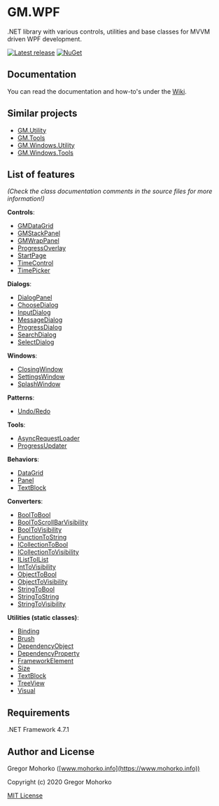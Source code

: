 # GM.WPF
.NET library with various controls, utilities and base classes for MVVM driven WPF development.

[![Latest release](https://img.shields.io/github/release/GregaMohorko/GM.WPF.svg?style=flat-square)](https://github.com/GregaMohorko/GM.WPF/releases/latest)
[![NuGet](https://img.shields.io/nuget/v/GM.WPF.svg?style=flat-square)](https://www.nuget.org/packages/GM.WPF)

## Documentation
You can read the documentation and how-to's under the [Wiki](https://github.com/GregaMohorko/GM.WPF/wiki).

## Similar projects
- [GM.Utility](https://github.com/GregaMohorko/GM.Utility)
- [GM.Tools](https://github.com/GregaMohorko/GM.Tools)
- [GM.Windows.Utility](https://github.com/GregaMohorko/GM.Windows.Utility)
- [GM.Windows.Tools](https://github.com/GregaMohorko/GM.Windows.Tools)

## List of features
*(Check the class documentation comments in the source files for more information!)*

**Controls**:
 - [GMDataGrid](src/GM.WPF/GM.WPF/Controls/GMDataGrid.cs)
 - [GMStackPanel](src/GM.WPF/GM.WPF/Controls/GMStackPanel.cs)
 - [GMWrapPanel](src/GM.WPF/GM.WPF/Controls/GMWrapPanel.cs)
 - [ProgressOverlay](src/GM.WPF/GM.WPF/Controls/ProgressOverlay.xaml.cs)
 - [StartPage](src/GM.WPF/GM.WPF/Controls/StartPage.xaml.cs)
 - [TimeControl](src/GM.WPF/GM.WPF/Controls/TimeControl.xaml.cs)
 - [TimePicker](src/GM.WPF/GM.WPF/Controls/TimePicker.xaml.cs)

**Dialogs**:
 - [DialogPanel](src/GM.WPF/GM.WPF/Controls/Dialogs/DialogPanel.xaml.cs)
 - [ChooseDialog](src/GM.WPF/GM.WPF/Controls/Dialogs/ChooseDialog.xaml.cs)
 - [InputDialog](src/GM.WPF/GM.WPF/Controls/Dialogs/InputDialog.xaml.cs)
 - [MessageDialog](src/GM.WPF/GM.WPF/Controls/Dialogs/MessageDialog.xaml.cs)
 - [ProgressDialog](src/GM.WPF/GM.WPF/Controls/Dialogs/ProgressDialog.xaml.cs)
 - [SearchDialog](src/GM.WPF/GM.WPF/Controls/Dialogs/SearchDialog.xaml.cs)
 - [SelectDialog](src/GM.WPF/GM.WPF/Controls/Dialogs/SelectDialog.xaml.cs)

**Windows**:
 - [ClosingWindow](src/GM.WPF/GM.WPF/Windows/ClosingWindow.cs)
 - [SettingsWindow](src/GM.WPF/GM.WPF/Windows/SettingsWindow.xaml.cs)
 - [SplashWindow](src/GM.WPF/GM.WPF/Windows/SplashWindow.cs)

**Patterns**:
 - [Undo/Redo](src/GM.WPF/GM.WPF/Patterns/UndoRedo/GMWPFUndoRedo.cs)

**Tools**:
 - [AsyncRequestLoader](src/GM.WPF/GM.WPF/AsyncRequestLoader.cs)
 - [ProgressUpdater](src/GM.WPF/GM.WPF/ProgressUpdater.cs)

**Behaviors**:
 - [DataGrid](src/GM.WPF/GM.WPF/Behaviors/DataGridBehavior.cs)
 - [Panel](src/GM.WPF/GM.WPF/Behaviors/PanelBehavior.cs)
 - [TextBlock](src/GM.WPF/GM.WPF/Behaviors/TextBlockBehavior.cs)

**Converters**:
 - [BoolToBool](src/GM.WPF/GM.WPF/Converters/BoolToBoolConverter.cs)
 - [BoolToScrollBarVisibility](src/GM.WPF/GM.WPF/Converters/BoolToScrollBarVisibilityConverter.cs)
 - [BoolToVisibility](src/GM.WPF/GM.WPF/Converters/BoolToVisibilityConverter.cs)
 - [FunctionToString](src/GM.WPF/GM.WPF/Converters/FunctionToStringConverter.cs)
 - [ICollectionToBool](src/GM.WPF/GM.WPF/Converters/ICollectionToBoolConverter.cs)
 - [ICollectionToVisibility](src/GM.WPF/GM.WPF/Converters/ICollectionToVisibilityConverter.cs)
 - [IListToIList](src/GM.WPF/GM.WPF/Converters/IListToIListConverter.cs)
 - [IntToVisibility](src/GM.WPF/GM.WPF/Converters/IntToVisibilityConverter.cs)
 - [ObjectToBool](src/GM.WPF/GM.WPF/Converters/ObjectToBoolConverter.cs)
 - [ObjectToVisibility](src/GM.WPF/GM.WPF/Converters/ObjectToVisibilityConverter.cs)
 - [StringToBool](src/GM.WPF/GM.WPF/Converters/StringToBoolConverter.cs)
 - [StringToString](src/GM.WPF/GM.WPF/Converters/StringToStringConverter.cs)
 - [StringToVisibility](src/GM.WPF/GM.WPF/Converters/StringToVisibilityConverter.cs)

**Utilities (static classes)**:
- [Binding](src/GM.WPF/GM.WPF/Utility/BindingUtility.cs)
- [Brush](src/GM.WPF/GM.WPF/Utility/BrushUtility.cs)
- [DependencyObject](src/GM.WPF/GM.WPF/Utility/DependencyObjectUtility.cs)
- [DependencyProperty](src/GM.WPF/GM.WPF/Utility/DependencyPropertyUtility.cs)
- [FrameworkElement](src/GM.WPF/GM.WPF/Utility/FrameworkElementUtility.cs)
- [Size](src/GM.WPF/GM.WPF/Utility/SizeUtility.cs)
- [TextBlock](src/GM.WPF/GM.WPF/Utility/TextBlockUtility.cs)
- [TreeView](src/GM.WPF/GM.WPF/Utility/TreeViewUtility.cs)
- [Visual](src/GM.WPF/GM.WPF/Utility/VisualUtility.cs)

## Requirements
.NET Framework 4.7.1

## Author and License
Gregor Mohorko ([www.mohorko.info](https://www.mohorko.info))

Copyright (c) 2020 Gregor Mohorko

[MIT License](./LICENSE.md)
